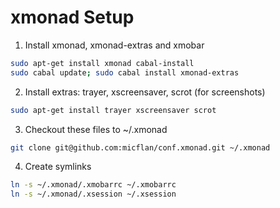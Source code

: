 # xmonad Setup

1. Install xmonad, xmonad-extras and xmobar
```bash
sudo apt-get install xmonad cabal-install
sudo cabal update; sudo cabal install xmonad-extras
```

2. Install extras: trayer, xscreensaver, scrot (for screenshots)
```bash
sudo apt-get install trayer xscreensaver scrot
```

3. Checkout these files to ~/.xmonad
```bash
git clone git@github.com:micflan/conf.xmonad.git ~/.xmonad
```

4. Create symlinks
```bash
ln -s ~/.xmonad/.xmobarrc ~/.xmobarrc
ln -s ~/.xmonad/.xsession ~/.xsession
```
